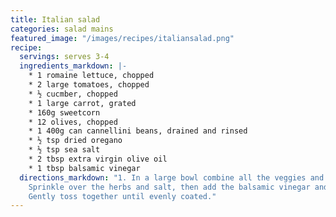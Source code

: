 ```yaml
---
title: Italian salad
categories: salad mains
featured_image: "/images/recipes/italiansalad.png"
recipe:
  servings: serves 3-4
  ingredients_markdown: |-
    * 1 romaine lettuce, chopped
    * 2 large tomatoes, chopped
    * ½ cucmber, chopped
    * 1 large carrot, grated
    * 160g sweetcorn
    * 12 olives, chopped
    * 1 400g can cannellini beans, drained and rinsed
    * ½ tsp dried oregano
    * ½ tsp sea salt
    * 2 tbsp extra virgin olive oil
    * 1 tbsp balsamic vinegar
  directions_markdown: "1. In a large bowl combine all the veggies and beans. \n2.
    Sprinkle over the herbs and salt, then add the balsamic vinegar and olive oil.\n3.
    Gently toss together until evenly coated."
---
```

